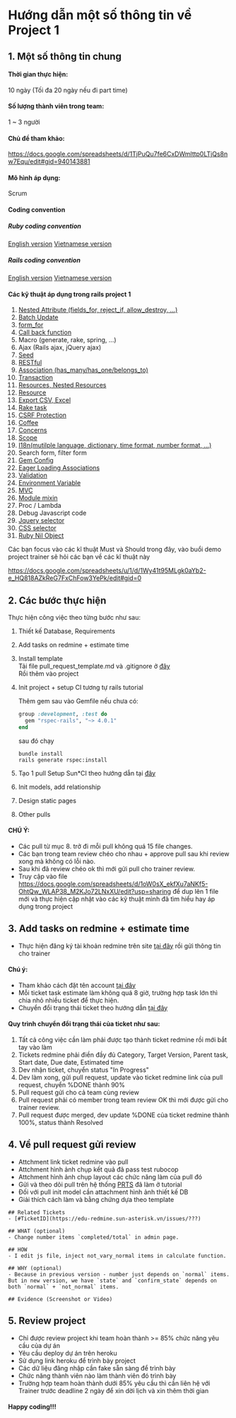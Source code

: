 # Hướng dẫn một số thông tin về Project 1

## 1. Một số thông tin chung
#### Thời gian thực hiện:
10 ngày (Tối đa 20 ngày nếu đi part time)
#### Số lượng thành viên trong team:
1 ~ 3 người
#### Chủ đề tham khảo:

https://docs.google.com/spreadsheets/d/1TjPuQu7fe6CxDWmlttp0LTjQs8nw7Equ/edit#gid=940143881

#### Mô hình áp dụng:
Scrum
#### Coding convention
##### Ruby coding convention
[English version](https://github.com/framgia/coding-standards/blob/master/eng/ruby/standard.md)
[Vietnamese version](https://github.com/framgia/coding-standards/blob/master/vn/ruby/standard.md)
##### Rails coding convention
[English version](https://github.com/framgia/coding-standards/blob/master/vn/rails/standard.md)
[Vietnamese version](https://github.com/framgia/coding-standards/blob/master/eng/rails/standard.md)

#### Các kỹ thuật áp dụng trong rails project 1
1. [Nested Attribute (fields_for, reject_if, allow_destroy, ...)](http://api.rubyonrails.org/classes/ActiveRecord/NestedAttributes/ClassMethods.html)
2. [Batch Update](https://apidock.com/rails/ActiveRecord/Relation/update_all)
3. [form_for](http://api.rubyonrails.org/v5.1/classes/ActionView/Helpers/FormHelper.html)
4. [Call back function](http://api.rubyonrails.org/classes/ActiveRecord/Callbacks.html)
5. Macro (generate, rake, spring, ...)
6. Ajax (Rails ajax, jQuery ajax)
7. [Seed](https://codedecoder.wordpress.com/2013/04/25/rake-db-seed-in-rails/)
8. [RESTful](http://www.infoq.com/articles/rest-introduction)
9. [Association (has_many/has_one/belongs_to)](http://guides.rubyonrails.org/association_basics.html)
10. [Transaction](http://api.rubyonrails.org/classes/ActiveRecord/Transactions/ClassMethods.html)
11. [Resources, Nested Resources](http://guides.rubyonrails.org/routing.html)
12. [Resource](http://guides.rubyonrails.org/routing.html)
13. [Export CSV, Excel](http://railscasts.com/episodes/362-exporting-csv-and-excel)
14. [Rake task](https://viblo.asia/p/rake-task-rails-DzVkpLQLknW)
15. [CSRF Protection](http://guides.rubyonrails.org/security.html)
16. [Coffee](https://www.sitepoint.com/using-coffeescript-in-rails/)
17. [Concerns](http://api.rubyonrails.org/v5.1/classes/ActiveSupport/Concern.html)
18. [Scope](http://api.rubyonrails.org/classes/ActiveRecord/Scoping/Named/ClassMethods.html)
19. [I18n(mutilple language, dictionary, time format, number format, ...)](http://guides.rubyonrails.org/i18n.html)
20. Search form, filter form
21. [Gem Config](https://github.com/railsconfig/config)
22. [Eager Loading Associations](http://guides.rubyonrails.org/active_record_querying.html#eager-loading-associations)
23. [Validation](http://guides.rubyonrails.org/active_record_validations.html)
24. [Environment Variable](http://railsapps.github.io/rails-environment-variables.html)
25. [MVC](https://www.sitepoint.com/model-view-controller-mvc-architecture-rails/)
26. [Module mixin](https://www.tutorialspoint.com/ruby/ruby_modules.htm)
27. Proc / Lambda
28. Debug Javascript code
29. [Jquery selector](https://api.jquery.com/category/selectors/)
30. [CSS selector](https://www.w3schools.com/cssref/css_selectors.asp)
31. [Ruby Nil Object](https://ruby-doc.org/core-2.4.0/NilClass.html)

Các bạn focus vào các kĩ thuật Must và Should trong đây, vào buổi demo project trainer sẽ hỏi các bạn về các kĩ thuật này

https://docs.google.com/spreadsheets/u/1/d/1Wy41t95MLgk0aYb2-e_HQ818AZkReG7FxChFow3YePk/edit#gid=0


## 2. Các bước thực hiện
Thực hiện công việc theo từng bước như sau:
1. Thiết kế Database, Requirements
2. Add tasks on redmine + estimate time
3. Install template <br>
   Tải file pull_request_template.md và .gitignore ở [đây](https://github.com/awesome-academy/Web-Template)<br>
   Rồi thêm vào project
4. Init project + setup CI tương tự rails tutorial<br>

   Thêm gem sau vào Gemfile nếu chưa có:
    ```ruby
    group :development, :test do
      gem "rspec-rails", "~> 4.0.1"
    end
    ```
    sau đó chạy 
    ```
    bundle install
    rails generate rspec:install
    ```
5. Tạo 1 pull Setup Sun*CI theo hướng dẫn tại [đây](https://github.com/framgia/Training-Guideline/blob/master/Rails/setup_ci.md)
6. Init models, add relationship
7. Design static pages
8. Other pulls

#### CHÚ Ý:
- Các pull từ mục 8. trở đi mỗi pull không quá 15 file changes.
- Các bạn trong team review chéo cho nhau + approve pull sau khi review xong mà không có lỗi nào.
- Sau khi đã review chéo ok thì mới gửi pull cho trainer review.
- Truy cập vào file https://docs.google.com/spreadsheets/d/1oW0sX_ekfXu7aNKf5-OhtQw_WLAP38_M2KJo72LNxXU/edit?usp=sharing để dup lên 1 file mới và thực hiện cập nhật vào các kỹ thuật mình đã tìm hiểu hay áp dụng trong project

## 3. Add tasks on redmine + estimate time
- Thực hiện đăng ký tài khoản redmine trên site [tại đây](https://edu-redmine.sun-asterisk.vn/) rồi gửi thông tin cho trainer
#### Chú ý:
- Tham khảo cách đặt tên account [tại đây](https://github.com/framgia/Training-Guideline/blob/master/Rails/RegisterEduRedmine.png)
- Mỗi ticket task estimate làm không quá 8 giờ, trường hợp task lớn thì chia nhỏ nhiều ticket để thực hiện.
- Chuyển đổi trạng thái ticket theo hướng dẫn [tại đây](https://github.com/framgia/Training-Guideline/blob/master/WorkingProcess/redmine/redmine.md)

#### Quy trình chuyển đổi trạng thái của ticket như sau:
1. Tất cả công việc cần làm phải được tạo thành ticket redmine rồi mới bắt tay vào làm
2. Tickets redmine phải điền đầy đủ Category, Target Version, Parent task, Start date, Due date, Estimated time
3. Dev nhận ticket, chuyển status "In Progress"
4. Dev làm xong, gửi pull request, update vào ticket redmine link của pull request, chuyển %DONE thành 90%
5. Pull request gửi cho cả team cùng review
6. Pull request phải có member trong team review OK thì mới được gửi cho trainer review.
7. Pull request được merged, dev update %DONE của ticket redmine thành 100%, status thành Resolved

## 4. Về pull request gửi review
- Attchment link ticket redmine vào pull
- Attchment hình ảnh chụp kết quả đã pass test rubocop
- Attchment hình ảnh chụp layout các chức năng làm của pull đó
- Gửi và theo dõi pull trên hệ thống [PRTS](https://prts.sun-asterisk.vn/) đã làm ở tutorial
- Đối với pull init model cần attachment hình ảnh thiết kế DB
- Giải thích cách làm và bằng chứng dựa theo template
```
## Related Tickets
- [#TicketID](https://edu-redmine.sun-asterisk.vn/issues/???)

## WHAT (optional)
- Change number items `completed/total` in admin page.

## HOW
- I edit js file, inject not_vary_normal items in calculate function.

## WHY (optional)
- Because in previous version - number just depends on `normal` items. But in new version, we have `state` and `confirm_state` depends on both `normal` + `not_normal` items.

## Evidence (Screenshot or Video)
```

## 5. Review project
- Chỉ được review project khi team hoàn thành >= 85% chức năng yêu cầu của dự án
- Yêu cầu deploy dự án trên heroku
- Sử dụng link heroku để trình bày project
- Các dữ liệu đăng nhập cần fake sẵn sàng để trình bày
- Chức năng thành viên nào làm thành viên đó trình bày
- Trường hợp team hoàn thành dưới 85% yêu cầu thì cần liên hệ với Trainer trước deadline 2 ngày để xin dời lịch và xin thêm thời gian

#### Happy coding!!!
